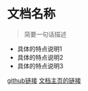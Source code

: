 # 文档名称

> 简要一句话描述

- 具体的特点说明1
- 具体的特点说明2
- 具体的特点说明3

[github链接](https://github.com/cjh3020889729) [文档主页的链接](./README.md)
